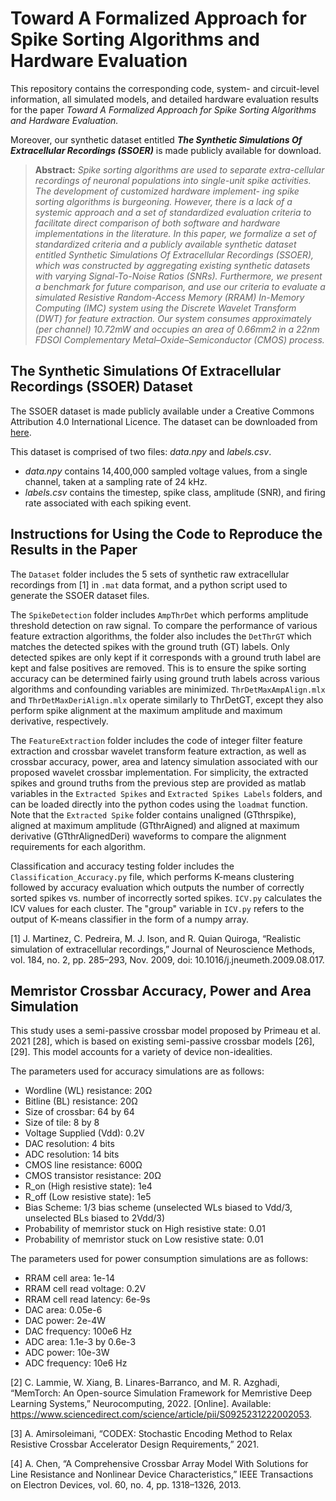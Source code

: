 # Toward A Formalized Approach for Spike Sorting Algorithms and Hardware Evaluation

This repository contains the corresponding code, system- and circuit-level information, all simulated models, and detailed hardware evaluation results for the paper *Toward A Formalized Approach for Spike Sorting Algorithms and Hardware Evaluation.*

Moreover, our synthetic dataset entitled ***The Synthetic Simulations Of Extracellular Recordings (SSOER)*** is made publicly available for download.

>
> **Abstract:** _Spike sorting algorithms are used to separate extra-cellular recordings of neuronal populations into single-unit spike
activities. The development of customized hardware implement- ing spike sorting algorithms is burgeoning. However, there is a lack of a systemic approach and a set of standardized evaluation criteria to facilitate direct comparison of both software and hardware implementations in the literature. In this paper, we formalize a set of standardized criteria and a publicly available synthetic dataset entitled Synthetic Simulations Of Extracellular Recordings (SSOER), which was constructed by aggregating existing synthetic datasets with varying Signal-To-Noise Ratios (SNRs). Furthermore, we present a benchmark for future comparison, and use our criteria to evaluate a simulated Resistive Random-Access Memory (RRAM) In-Memory Computing (IMC) system using the Discrete Wavelet Transform (DWT) for feature extraction. Our system consumes approximately (per channel) 10.72mW and occupies an area of 0.66mm2 in a 22nm FDSOI Complementary Metal–Oxide–Semiconductor (CMOS) process._

## The Synthetic Simulations Of Extracellular Recordings (SSOER) Dataset
The SSOER dataset is made publicly available under a Creative Commons Attribution 4.0 International Licence.
The dataset can be downloaded from [here](https://doi.org/10.5281/zenodo.6214550).

This dataset is comprised of two files: *data.npy* and *labels.csv*.

* *data.npy* contains 14,400,000 sampled voltage values, from a single channel, taken at a sampling rate of 24 kHz. 
* *labels.csv* contains the timestep, spike class, amplitude (SNR), and firing rate associated with each spiking event.

## Instructions for Using the Code to Reproduce the Results in the Paper
The `Dataset` folder includes the 5 sets of synthetic raw extracellular recordings from [1] in `.mat` data format, and a python script used to generate the SSOER dataset files.


The `SpikeDetection` folder includes `AmpThrDet` which performs amplitude threshold detection on raw signal. To compare the performance of various feature extraction algorithms, the folder also includes the `DetThrGT` which matches the detected spikes with the ground truth (GT) labels. Only detected spikes are only kept if it corresponds with a ground truth label are kept and false positives are removed. This is to ensure the spike sorting accuracy can be determined fairly using ground truth labels across various algorithms and confounding variables are minimized. `ThrDetMaxAmpAlign.mlx` and `ThrDetMaxDeriAlign.mlx` operate similarly to ThrDetGT, except they also perform spike alignment at the maximum amplitude and maximum derivative, respectively.

The `FeatureExtraction` folder includes the code of integer filter feature extraction and crossbar wavelet transform feature extraction, as well as crossbar accuracy, power, area and latency simulation associated with our proposed wavelet crossbar implementation. For simplicity, the extracted spikes and ground truths from the previous step are provided as matlab variables in the `Extracted Spikes` and `Extracted Spikes Labels` folders, and can be loaded directly into the python codes using the `loadmat` function. Note that the `Extracted Spike` folder contains unaligned (GTthrspike), aligned at maximum amplitude (GTthrAigned) and aligned at maximum derivative (GTthrAlignedDeri) waveforms to compare the alignment requirements for each algorithm.

Classification and accuracy testing folder includes the `Classification_Accuracy.py` file, which performs K-means clustering followed by accuracy evaluation which outputs the number of correctly sorted spikes vs. number of incorrectly sorted spikes. `ICV.py` calculates the ICV values for each cluster. The "group" variable in `ICV.py` refers to the output of K-means classifier in the form of a numpy array.

[1] J. Martinez, C. Pedreira, M. J. Ison, and R. Quian Quiroga, “Realistic simulation of extracellular recordings,” Journal of Neuroscience Methods, vol. 184, no. 2, pp. 285–293, Nov. 2009, doi: 10.1016/j.jneumeth.2009.08.017.

## Memristor Crossbar Accuracy, Power and Area Simulation 
This study uses a semi-passive crossbar model proposed by Primeau et al. 2021 [28], which is based on existing semi-passive crossbar models [26], [29]. This model accounts for a variety of device non-idealities.

The parameters used for accuracy simulations are as follows: 
- Wordline (WL) resistance: 20Ω
- Bitline (BL) resistance: 20Ω
- Size of crossbar: 64 by 64
- Size of tile: 8 by 8 
- Voltage Supplied (Vdd): 0.2V
- DAC resolution: 4 bits
- ADC resolution: 14 bits 
- CMOS line resistance: 600Ω
- CMOS transistor resistance: 20Ω
- R_on (High resistive state): 1e4 
- R_off (Low resistive state): 1e5 
- Bias Scheme: 1/3 bias scheme (unselected WLs biased to Vdd/3, unselected BLs biased to 2Vdd/3)
- Probability of memristor stuck on High resistive state: 0.01
- Probability of memristor stuck on Low resistive state: 0.01

The parameters used for power consumption simulations are as follows:
- RRAM cell area: 1e-14
- RRAM cell read voltage: 0.2V
- RRAM cell read latency: 6e-9s 
- DAC area: 0.05e-6
- DAC power: 2e-4W
- DAC frequency: 100e6 Hz
- ADC area: 1.1e-3 by 0.6e-3
- ADC power: 10e-3W
- ADC frequency: 10e6 Hz

[2] C. Lammie, W. Xiang, B. Linares-Barranco, and M. R. Azghadi, “MemTorch: An Open-source Simulation Framework for Memristive Deep Learning Systems,” Neurocomputing, 2022. [Online]. Available: https://www.sciencedirect.com/science/article/pii/S0925231222002053.

[3] A. Amirsoleimani, “CODEX: Stochastic Encoding Method to Relax Resistive Crossbar Accelerator Design Requirements,” 2021.

[4] A. Chen, “A Comprehensive Crossbar Array Model With Solutions for Line Resistance and Nonlinear Device Characteristics,” IEEE Transactions on Electron Devices, vol. 60, no. 4, pp. 1318–1326, 2013.
